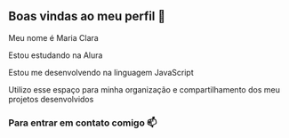 ## Boas vindas ao meu perfil 💙

Meu nome é Maria Clara

Estou estudando na Alura

Estou me desenvolvendo na linguagem JavaScript

Utilizo esse espaço para minha organização e compartilhamento dos meu projetos desenvolvidos
  
### Para entrar em contato comigo 📫
